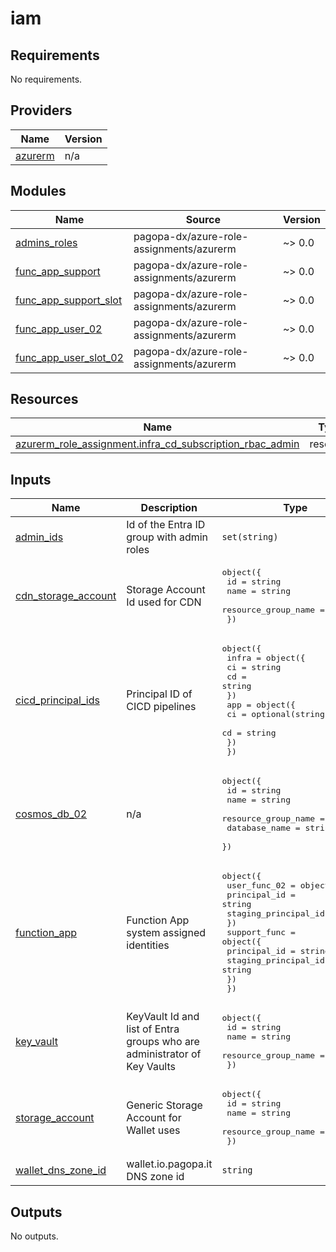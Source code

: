 # iam

<!-- BEGIN_TF_DOCS -->
## Requirements

No requirements.

## Providers

| Name | Version |
|------|---------|
| <a name="provider_azurerm"></a> [azurerm](#provider\_azurerm) | n/a |

## Modules

| Name | Source | Version |
|------|--------|---------|
| <a name="module_admins_roles"></a> [admins\_roles](#module\_admins\_roles) | pagopa-dx/azure-role-assignments/azurerm | ~> 0.0 |
| <a name="module_func_app_support"></a> [func\_app\_support](#module\_func\_app\_support) | pagopa-dx/azure-role-assignments/azurerm | ~> 0.0 |
| <a name="module_func_app_support_slot"></a> [func\_app\_support\_slot](#module\_func\_app\_support\_slot) | pagopa-dx/azure-role-assignments/azurerm | ~> 0.0 |
| <a name="module_func_app_user_02"></a> [func\_app\_user\_02](#module\_func\_app\_user\_02) | pagopa-dx/azure-role-assignments/azurerm | ~> 0.0 |
| <a name="module_func_app_user_slot_02"></a> [func\_app\_user\_slot\_02](#module\_func\_app\_user\_slot\_02) | pagopa-dx/azure-role-assignments/azurerm | ~> 0.0 |

## Resources

| Name | Type |
|------|------|
| [azurerm_role_assignment.infra_cd_subscription_rbac_admin](https://registry.terraform.io/providers/hashicorp/azurerm/latest/docs/resources/role_assignment) | resource |

## Inputs

| Name | Description | Type | Default | Required |
|------|-------------|------|---------|:--------:|
| <a name="input_admin_ids"></a> [admin\_ids](#input\_admin\_ids) | Id of the Entra ID group with admin roles | `set(string)` | n/a | yes |
| <a name="input_cdn_storage_account"></a> [cdn\_storage\_account](#input\_cdn\_storage\_account) | Storage Account Id used for CDN | <pre>object({<br/>    id                  = string<br/>    name                = string<br/>    resource_group_name = string<br/>  })</pre> | n/a | yes |
| <a name="input_cicd_principal_ids"></a> [cicd\_principal\_ids](#input\_cicd\_principal\_ids) | Principal ID of CICD pipelines | <pre>object({<br/>    infra = object({<br/>      ci = string<br/>      cd = string<br/>    })<br/>    app = object({<br/>      ci = optional(string, "")<br/>      cd = string<br/>    })<br/>  })</pre> | n/a | yes |
| <a name="input_cosmos_db_02"></a> [cosmos\_db\_02](#input\_cosmos\_db\_02) | n/a | <pre>object({<br/>    id                  = string<br/>    name                = string<br/>    resource_group_name = string<br/>    database_name       = string<br/>  })</pre> | n/a | yes |
| <a name="input_function_app"></a> [function\_app](#input\_function\_app) | Function App system assigned identities | <pre>object({<br/>    user_func_02 = object({<br/>      principal_id         = string<br/>      staging_principal_id = string<br/>    })<br/>    support_func = object({<br/>      principal_id         = string<br/>      staging_principal_id = string<br/>    })<br/>  })</pre> | n/a | yes |
| <a name="input_key_vault"></a> [key\_vault](#input\_key\_vault) | KeyVault Id and list of Entra groups who are administrator of Key Vaults | <pre>object({<br/>    id                  = string<br/>    name                = string<br/>    resource_group_name = string<br/>  })</pre> | n/a | yes |
| <a name="input_storage_account"></a> [storage\_account](#input\_storage\_account) | Generic Storage Account for Wallet uses | <pre>object({<br/>    id                  = string<br/>    name                = string<br/>    resource_group_name = string<br/>  })</pre> | n/a | yes |
| <a name="input_wallet_dns_zone_id"></a> [wallet\_dns\_zone\_id](#input\_wallet\_dns\_zone\_id) | wallet.io.pagopa.it DNS zone id | `string` | n/a | yes |

## Outputs

No outputs.
<!-- END_TF_DOCS -->
